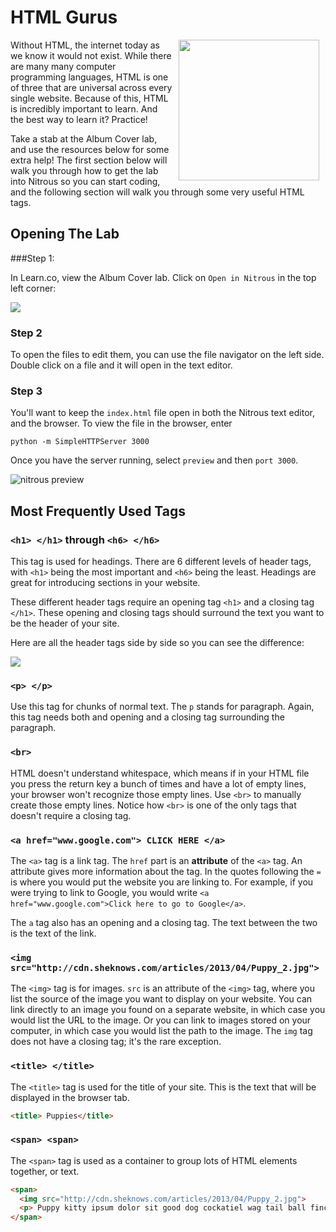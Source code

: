 # HTML Gurus

<img src="https://s3.amazonaws.com/after-school-assets/ryan-gosling-programmer-html.jpg" height="225px" align="right" hspace="10">

Without HTML, the internet today as we know it would not exist. While there are many many computer programming languages, HTML is one of three that are universal across every single website. Because of this, HTML is incredibly important to learn. And the best way to learn it? Practice!

Take a stab at the Album Cover lab, and use the resources below for some extra help! The first section below will walk you through how to get the lab into Nitrous so you can start coding, and the following section will walk you through some very useful HTML tags.

## Opening The Lab

###Step 1:

In Learn.co, view the Album Cover lab. Click on `Open in Nitrous` in the top left corner:

<img src="https://s3.amazonaws.com/after-school-assets/open-in-nitrous.png">


### Step 2

To open the files to edit them, you can use the file navigator on the left side. Double click on a file and it will open in the text editor.

### Step 3

You'll want to keep the `index.html` file open in both the Nitrous text editor, and the browser. To view the file in the browser, enter

```
python -m SimpleHTTPServer 3000
```

Once you have the server running, select `preview` and then `port 3000`.

<img src="https://s3.amazonaws.com/after-school-assets/nitrous-preview.png" alt="nitrous preview">

## Most Frequently Used Tags

### `<h1> </h1>` through `<h6> </h6>`

This tag is used for headings. There are 6 different levels of header tags,  with `<h1>` being the most important and `<h6>` being the least. Headings are great for introducing sections in your website.

These different header tags require an opening tag `<h1>` and a closing tag `</h1>`. These opening and closing tags should surround the text you want to be the header of your site.

Here are all the header tags side by side so you can see the difference:

<img src="https://after-school-assets.s3.amazonaws.com/h1-h6.png">

### `<p> </p>`

Use this tag for chunks of normal text. The `p` stands for paragraph. Again, this tag needs both and opening and a closing tag surrounding the paragraph.

### `<br>`

HTML doesn't understand whitespace, which means if in your HTML file you press the return key a bunch of times and have a lot of empty lines, your browser won't recognize those empty lines. Use `<br>` to manually create those empty lines. Notice how `<br>` is one of the only tags that doesn't require a closing tag.

### `<a href="www.google.com"> CLICK HERE </a>`

The `<a>` tag is a link tag. The `href` part is an **attribute** of the `<a>` tag. An attribute gives more information about the tag. In the quotes following the `=` is where you would put the website you are linking to. For example, if you were trying to link to Google, you would write `<a href="www.google.com">Click here to go to Google</a>`.

The `a` tag also has an opening and a closing tag. The text between the two is the text of the link.

### `<img src="http://cdn.sheknows.com/articles/2013/04/Puppy_2.jpg"> `

The `<img>` tag is for images. `src` is an attribute of the `<img>` tag, where you list the source of the image you want to display on your website. You can link directly to an image you found on a separate website, in which case you would list the URL to the image. Or you can link to images stored on your computer, in which case you would list the path to the image. The `img` tag does not have a closing tag; it's the rare exception.

### `<title> </title>`

The `<title>` tag is used for the title of your site. This is the text that will be displayed in the browser tab.

```html
<title> Puppies</title>
```

### `<span> <span>` 

The `<span>` tag is used as a container to group lots of HTML elements together, or text.

```html
<span>
  <img src="http://cdn.sheknows.com/articles/2013/04/Puppy_2.jpg"> 
  <p> Puppy kitty ipsum dolor sit good dog cockatiel wag tail ball finch bedding kitty walk fleas wagging kitty fish bed. Stripes vaccine ferret mouse dinnertime house train litter box pet gate slobber pet food pet supplies pet gate meow play dead roll over teeth warm. Finch catch house train lol catz Spike finch parrot feathers chow bark furry pet supplies treats.</p>
</span>
```


